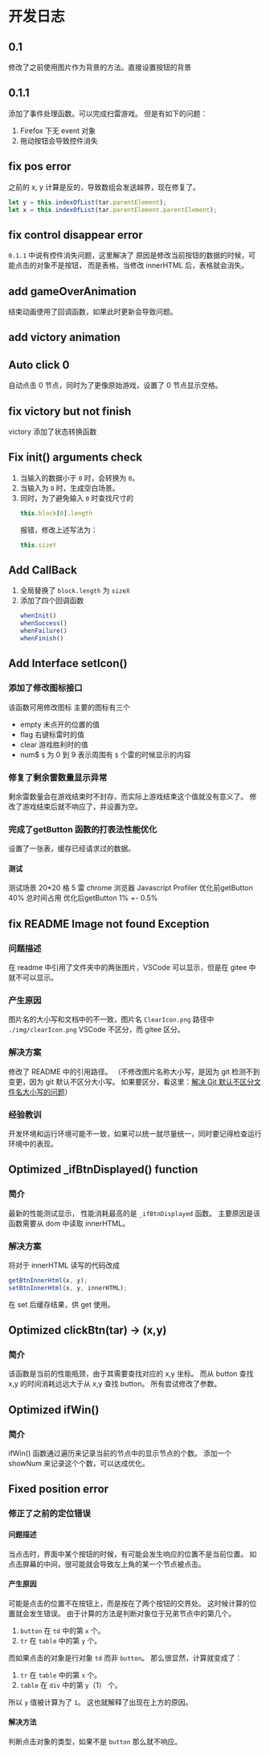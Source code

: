 # 开发日志
## 0.1
修改了之前使用图片作为背景的方法。直接设置按钮的背景

## 0.1.1
添加了事件处理函数。可以完成扫雷游戏。
但是有如下的问题：
1. Firefox 下无 event 对象
2. 拖动按钮会导致控件消失

## fix pos error
之前的 x, y 计算是反的，导致数组会发送越界，现在修复了。
```js
let y = this.indexOfList(tar.parentElement);
let x = this.indexOfList(tar.parentElement.parentElement);
```

## fix control disappear error
`0.1.1` 中说有控件消失问题，这里解决了
原因是修改当前按钮的数据的时候，可能点击的对象不是按钮，
而是表格，当修改 innerHTML 后，表格就会消失。

## add gameOverAnimation
结束动画使用了回调函数，如果此时更新会导致问题。

## add victory animation

## Auto click 0
自动点击 0 节点，同时为了更像原始游戏，设置了 0 节点显示空格。

## fix victory but not finish
victory 添加了状态转换函数


## Fix init() arguments check
1. 当输入的数据小于 `0` 时，会转换为 `0`。
2. 当输入为 `0` 时，生成空白场景。
3. 同时，为了避免输入 `0` 时查找尺寸的
    ```js
    this.block[0].length
    ```
    报错，修改上述写法为：
    ```js
    this.sizeY
    ```


## Add CallBack
1. 全局替换了 `block.length` 为 `sizeX`
2. 添加了四个回调函数
    ```js
    whenInit()
    whenSuccess()
    whenFailure()
    whenFinish()
    ```


## Add Interface setIcon()
### 添加了修改图标接口
该函数可用修改图标
主要的图标有三个
- empty  未点开的位置的值
- flag  右键标雷时的值
- clear  游戏胜利时的值
- num$  `$` 为 0 到 9 表示周围有 `$` 个雷的时候显示的内容

### 修复了剩余雷数量显示异常
剩余雷数量会在游戏结束时不封存，而实际上游戏结束这个值就没有意义了。
修改了游戏结束后就不响应了，并设置为空。

### 完成了getButton 函数的打表法性能优化
设置了一张表，缓存已经请求过的数据。
#### 测试
测试场景 20*20 格 5 雷
chrome 浏览器
Javascript Profiler
优化前getButton 40% 总时间占用
优化后getButton 1% +- 0.5% 

## fix README Image not found Exception
### 问题描述
在 readme 中引用了文件夹中的两张图片，VSCode 可以显示，但是在 gitee 中就不可以显示。

### 产生原因
图片名的大小写和文档中的不一致，图片名 `ClearIcon.png` 路径中 `./img/clearIcon.png`
VSCode 不区分，而 gitee 区分。

### 解决方案
修改了 README 中的引用路径。
（不修改图片名称大小写，是因为 git 检测不到变更，因为 git 默认不区分大小写。
如果要区分，看这里：[解决 Git 默认不区分文件名大小写的问题](https://www.jianshu.com/p/df0b0e8bcf9b)）

### 经验教训
开发环境和运行环境可能不一致，如果可以统一就尽量统一，同时要记得检查运行环境中的表现。


## Optimized _ifBtnDisplayed() function
### 简介
最新的性能测试显示，
性能消耗最高的是 `_ifBtnDisplayed` 函数。
主要原因是该函数需要从 dom 中读取 innerHTML。

### 解决方案
将对于 innerHTML 读写的代码改成
```js
getBtnInnerHtml(x, y);
setBtnInnerHtml(x, y, innerHTML);
```
在 set 后缓存结果，供 get 使用。


## Optimized clickBtn(tar) -> (x,y)
### 简介
该函数是当前的性能瓶颈，由于其需要查找对应的 x,y 坐标。
而从 button 查找 x,y 的时间消耗远远大于从 x,y 查找 button。
所有尝试修改了参数。

## Optimized ifWin()
### 简介
ifWin() 函数通过遍历来记录当前的节点中的显示节点的个数。
添加一个 showNum 来记录这个个数，可以达成优化。

## Fixed position error
### 修正了之前的定位错误
#### 问题描述
当点击时，界面中某个按钮的时候，有可能会发生响应的位置不是当前位置。
如点击屏幕的中间，很可能就会导致左上角的某一个节点被点击。

#### 产生原因
可能是点击的位置不在按钮上，而是按在了两个按钮的交界处。
这时候计算的位置就会发生错误。
由于计算的方法是判断对象位于兄弟节点中的第几个。
1. `button` 在 `td` 中的第 `x` 个。
2. `tr` 在 `table` 中的第 `y` 个。

而如果点击的对象是行对象 `td` 而非 `button`。
那么很显然，计算就变成了：
1. `tr` 在 `table` 中的第 `x` 个。
2. `table` 在 `div` 中的第 `y`（1） 个。

所以 `y` 值被计算为了 `1`。 这也就解释了出现在上方的原因。

#### 解决方法
判断点击对象的类型，如果不是 `button` 那么就不响应。
